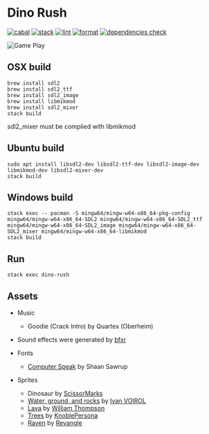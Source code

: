 # Dino Rush

[![cabal](https://github.com/haskell-game-archives/dino-rush/workflows/cabal/badge.svg)](https://github.com/haskell-game-archives/dino-rush/actions?query=workflow%3Acabal)
[![stack](https://github.com/haskell-game-archives/dino-rush/workflows/stack/badge.svg)](https://github.com/haskell-game-archives/dino-rush/actions?query=workflow%3Astack)
[![lint](https://github.com/haskell-game-archives/dino-rush/workflows/lint/badge.svg)](https://github.com/haskell-game-archives/dino-rush/actions?query=workflow%3Alint)
[![format](https://github.com/haskell-game-archives/dino-rush/workflows/format/badge.svg)](https://github.com/haskell-game-archives/dino-rush/actions?query=workflow%3Aformat)
[![dependencies check](https://github.com/haskell-game-archives/dino-rush/actions/workflows/outdated.yml/badge.svg)](https://github.com/haskell-game-archives/dino-rush/actions/workflows/outdated.yml)


![Game Play](https://raw.githubusercontent.com/jxv/dino-rush/master/propaganda/gameplay.gif)


## OSX build

```
brew install sdl2
brew install sdl2_ttf
brew install sdl2_image
brew install libmikmod
brew install sdl2_mixer
stack build
```

sdl2_mixer must be complied with libmikmod

## Ubuntu build

```
sudo apt install libsdl2-dev libsdl2-ttf-dev libsdl2-image-dev libmikmod-dev libsdl2-mixer-dev
stack build
```

## Windows build

```
stack exec -- pacman -S mingw64/mingw-w64-x86_64-pkg-config mingw64/mingw-w64-x86_64-SDL2 mingw64/mingw-w64-x86_64-SDL2_ttf mingw64/mingw-w64-x86_64-SDL2_image mingw64/mingw-w64-x86_64-SDL2_mixer mingw64/mingw-w64-x86_64-libmikmod
stack build
```

## Run

```
stack exec dino-rush
```

## Assets

* Music
    * Goodie (Crack Intro) by Quartex (Oberheim)

* Sound effects were generated by [bfxr](https://www.bfxr.net/)

* Fonts
    * [Computer Speak](https://fontlibrary.org/en/font/computer-speak#Computer%20Speak%20v0.3-Regular) by Shaan Sawrup

* Sprites
    * Dinosaur by [ScissorMarks](https://twitter.com/ScissorMarks)
    * [Water, ground, and rocks](https://opengameart.org/content/basic-map-32x32-by-silver-iv) by [Ivan VOIROL](https://opengameart.org/users/silver-iv)
    * [Lava](https://opengameart.org/content/lpc-terrain-repack) by [William Thompson](http://williamthompsonj.blogspot.de/)
    * [Trees](https://opengameart.org/content/jungle-tree-pack) by [KnoblePersona](https://opengameart.org/users/knoblepersona)
    * [Raven](https://opengameart.org/content/owl-and-raven-sprites) by [Revangle](https://revangale.wordpress.com/)
